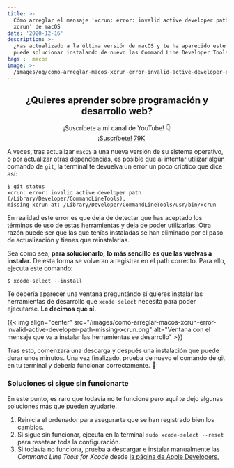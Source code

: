 ```yaml
---
title: >-
  Cómo arreglar el mensaje 'xcrun: error: invalid active developer path, missing
  xcrun' de macOS
date: '2020-12-16'
description: >-
  ¿Has actualizado a la última versión de macOS y te ha aparecido este error? Se
  puede solucionar instalando de nuevo las Command Line Developer Tools.
tags :  macos
image: >-
  /images/og/como-arreglar-macos-xcrun-error-invalid-active-developer-path-missing-xcrun.png
---
```


<div style='text-align: center'>

## **¿Quieres aprender sobre programación y desarrollo web?**<br />

¡Suscríbete a mi canal de YouTube! 👇<br />
<a class="yt-subscribe-button" rel="noopener nofollow" href="https://www.youtube.com/c/midudev?sub_confirmation=1" target="_blank" style='margin-top: 8px'><span><svg viewBox="0 0 24 24" width="16" style="margin:-2px 4px 0 0"><path d="M23.495 6.205a3.007 3.007.0 00-2.088-2.088c-1.87-.501-9.396-.501-9.396-.501s-7.507-.01-9.396.501A3.007 3.007.0 00.527 6.205 31.247 31.247.0 00.005 12.01a31.247 31.247.0 00.522 5.783 3.007 3.007.0 002.088 2.088c1.868.502 9.396.502 9.396.502s7.506.0 9.396-.502a3.007 3.007.0 002.088-2.088 31.247 31.247.0 00.5-5.783 31.247 31.247.0 00-.5-5.805zM9.609 15.601V8.408l6.264 3.602z" fill="#fff"></path></svg>¡Suscríbete!</span>
<span>79K</span></a>
</div>

A veces, tras actualizar `macOS` a una nueva versión de su sistema operativo, o por actualizar otras dependencias, es posible que al intentar utilizar algún comando de `git`, la terminal te devuelva un error un poco críptico que dice así:

```
$ git status
xcrun: error: invalid active developer path (/Library/Developer/CommandLineTools),
missing xcrun at: /Library/Developer/CommandLineTools/usr/bin/xcrun
```

En realidad este error es que deja de detectar que has aceptado los términos de uso de estas herramientas y deja de poder utilizarlas. Otra razón puede ser que las que tenías instaladas se han eliminado por el paso de actualización y tienes que reinstalarlas.

Sea como sea, **para solucionarlo,** **lo más sencillo es que las vuelvas a instalar.** De esta forma se volveran a registrar en el path correcto. Para ello, ejecuta este comando:

```
$ xcode-select --install
```

Te debería aparecer una ventana preguntándo si quieres instalar las herramientas de desarrollo que `xcode-select` necesita para poder ejecutarse. **Le decimos que sí.**

{{< img align="center" src="/images/como-arreglar-macos-xcrun-error-invalid-active-developer-path-missing-xcrun.png" alt="Ventana con el mensaje que va a instalar las herramientas ee desarrollo" >}}

Tras esto, comenzará una descarga y después una instalación que puede durar unos minutos. Una vez finalizado, prueba de nuevo el comando de git en tu terminal y debería funcionar correctamente. 🎉

### Soluciones si sigue sin funcionarte

En este punto, es raro que todavía no te funcione pero aquí te dejo algunas soluciones más que pueden ayudarte.

1. Reinicia el ordenador para asegurarte que se han registrado bien los cambios.
2. Si sigue sin funcionar, ejecuta en la terminal `sudo xcode-select --reset` para resetear toda la configuración.
3. Si todavía no funciona, prueba a descargar e instalar manualmente las *Command Line Tools for Xcode* desde [la página de Apple Developers.](https://developer.apple.com/download/more/)
